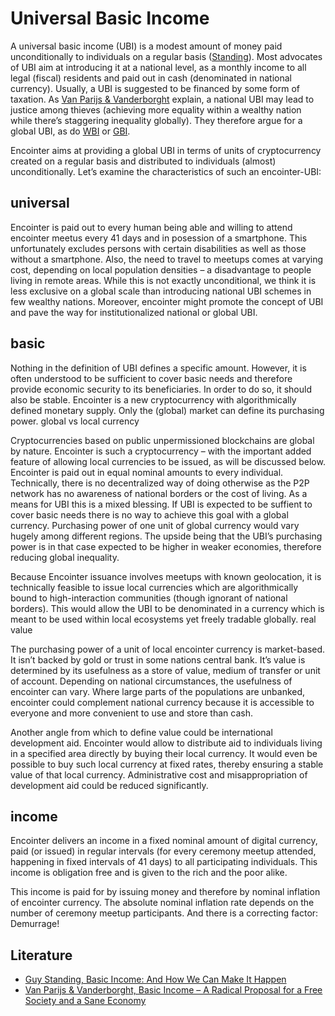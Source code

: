 # Universal Basic Income

A universal basic income (UBI) is a modest amount of money paid unconditionally to individuals on a regular basis ([Standing](https://www.penguin.co.uk/books/304/304706/basic-income/9780141985480.html)). Most advocates of UBI aim at introducing it at a national level, as a monthly income to all legal (fiscal) residents and paid out in cash (denominated in national currency). Usually, a UBI is suggested to be financed by some form of taxation. As [Van Parijs & Vanderborght](https://www.hup.harvard.edu/catalog.php?isbn=9780674052284) explain, a national UBI may lead to justice among thieves (achieving more equality within a wealthy nation while there’s staggering inequality globally). They therefore argue for a global UBI, as do [WBI](http://www.worldbasicincome.org.uk/) or [GBI](http://www.globalincome.org/).

Encointer aims at providing a global UBI in terms of units of cryptocurrency created on a regular basis and distributed to individuals (almost) unconditionally. Let’s examine the characteristics of such an encointer-UBI:

## universal

Encointer is paid out to every human being able and willing to attend encointer meetus every 41 days and in posession of a smartphone. This unfortunately excludes persons with certain disabilities as well as those without a smartphone. Also, the need to travel to meetups comes at varying cost, depending on local population densities – a disadvantage to people living in remote areas. While this is not exactly unconditional, we think it is less exclusive on a global scale than introducing national UBI schemes in few wealthy nations. Moreover, encointer might promote the concept of UBI and pave the way for institutionalized national or global UBI.

## basic

Nothing in the definition of UBI defines a specific amount. However, it is often understood to be sufficient to cover basic needs and therefore provide economic security to its beneficiaries. In order to do so, it should also be stable. Encointer is a new cryptocurrency with algorithmically defined monetary supply. Only the (global) market can define its purchasing power.
global vs local currency

Cryptocurrencies based on public unpermissioned blockchains are global by nature. Encointer is such a cryptocurrency – with the important added feature of allowing local currencies to be issued, as will be discussed below. Encointer is paid out in equal nominal amounts to every individual. Technically, there is no decentralized way of doing otherwise as the P2P network has no awareness of national borders or the cost of living. As a means for UBI this is a mixed blessing. If UBI is expected to be suffient to cover basic needs there is no way to achieve this goal with a global currency. Purchasing power of one unit of global currency would vary hugely among different regions. The upside being that the UBI’s purchasing power is in that case expected to be higher in weaker economies, therefore reducing global inequality.

Because Encointer issuance involves meetups with known geolocation, it is technically feasible to issue local currencies which are algorithmically bound to high-interaction communities (though ignorant of national borders). This would allow the UBI to be denominated in a currency which is meant to be used within local ecosystems yet freely tradable globally.
real value

The purchasing power of a unit of local encointer currency is market-based. It isn’t backed by gold or trust in some nations central bank. It’s value is determined by its usefulness as a store of value, medium of transfer or unit of account. Depending on national circumstances, the usefulness of encointer can vary. Where large parts of the populations are unbanked, encointer could complement national currency because it is accessible to everyone and more convenient to use and store than cash.

Another angle from which to define value could be international development aid. Encointer would allow to distribute aid to individuals living in a specified area directly by buying their local currency. It would even be possible to buy such local currency at fixed rates, thereby ensuring a stable value of that local currency. Administrative cost and misappropriation of development aid could be reduced significantly.

## income

Encointer delivers an income in a fixed nominal amount of digital currency, paid (or issued) in regular intervals (for every ceremony meetup attended, happening in fixed intervals of 41 days) to all participating individuals. This income is obligation free and is given to the rich and the poor alike.

This income is paid for by issuing money and therefore by nominal inflation of encointer currency. The absolute nominal inflation rate depends on the number of ceremony meetup participants. And there is a correcting factor: Demurrage!

## Literature

* [Guy Standing, Basic Income: And How We Can Make It Happen](https://www.penguin.co.uk/books/304/304706/basic-income/9780141985480.html)
* [Van Parijs & Vanderborght, Basic Income – A Radical Proposal for a Free Society and a Sane Economy](https://www.hup.harvard.edu/catalog.php?isbn=9780674052284)